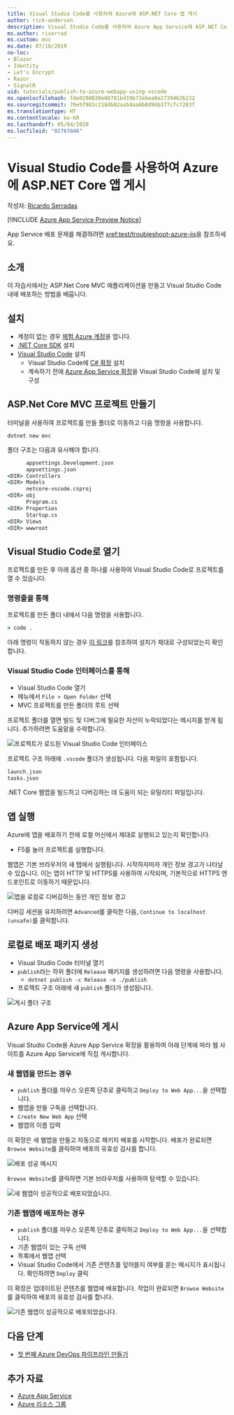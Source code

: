 ```yaml
---
title: Visual Studio Code를 사용하여 Azure에 ASP.NET Core 앱 게시
author: rick-anderson
description: Visual Studio Code를 사용하여 Azure App Service에 ASP.NET Core 앱을 게시하는 방법 알아보기
ms.author: riserrad
ms.custom: mvc
ms.date: 07/10/2019
no-loc:
- Blazor
- Identity
- Let's Encrypt
- Razor
- SignalR
uid: tutorials/publish-to-azure-webapp-using-vscode
ms.openlocfilehash: fde0290020e08701bd19b72ebea0e2739462b232
ms.sourcegitcommit: 70e5f982c218db82aa54aa8b8d96b377cfc7283f
ms.translationtype: HT
ms.contentlocale: ko-KR
ms.lasthandoff: 05/04/2020
ms.locfileid: "82767846"
---
```

# <a name="publish-an-aspnet-core-app-to-azure-with-visual-studio-code"></a>Visual Studio Code를 사용하여 Azure에 ASP.NET Core 앱 게시

작성자: [Ricardo Serradas](https://twitter.com/ricardoserradas)

[!INCLUDE [Azure App Service Preview Notice](../includes/azure-apps-preview-notice.md)]

App Service 배포 문제를 해결하려면 <xref:test/troubleshoot-azure-iis>을 참조하세요.

## <a name="intro"></a>소개

이 자습서에서는 ASP.Net Core MVC 애플리케이션을 만들고 Visual Studio Code 내에 배포하는 방법을 배웁니다.

## <a name="set-up"></a>설치

- 계정이 없는 경우 [체험 Azure 계정](https://azure.microsoft.com/free/dotnet/)을 엽니다.
- [.NET Core SDK](https://dotnet.microsoft.com/download) 설치
- [Visual Studio Code](https://code.visualstudio.com/Download) 설치
  - Visual Studio Code에 [C# 확장](https://marketplace.visualstudio.com/items?itemName=ms-dotnettools.csharp) 설치
  - 계속하기 전에 [Azure App Service 확장](https://marketplace.visualstudio.com/items?itemName=ms-azuretools.vscode-azureappservice)을 Visual Studio Code에 설치 및 구성

## <a name="create-an-aspnet-core-mvc-project"></a>ASP.Net Core MVC 프로젝트 만들기

터미널을 사용하여 프로젝트를 만들 폴더로 이동하고 다음 명령을 사용합니다.

```dotnetcli
dotnet new mvc
```

폴더 구조는 다음과 유사해야 합니다.

```cmd
      appsettings.Development.json
      appsettings.json
<DIR> Controllers
<DIR> Models
      netcore-vscode.csproj
<DIR> obj
      Program.cs
<DIR> Properties
      Startup.cs
<DIR> Views
<DIR> wwwroot
```

## <a name="open-it-with-visual-studio-code"></a>Visual Studio Code로 열기

프로젝트를 만든 후 아래 옵션 중 하나를 사용하여 Visual Studio Code로 프로젝트를 열 수 있습니다.

### <a name="through-the-command-line"></a>명령줄을 통해

프로젝트를 만든 폴더 내에서 다음 명령을 사용합니다.

```cmd
> code .
```

아래 명령이 작동하지 않는 경우 [이 링크](https://code.visualstudio.com/docs/setup/setup-overview#_cross-platform)를 참조하여 설치가 제대로 구성되었는지 확인합니다.

### <a name="through-visual-studio-code-interface"></a>Visual Studio Code 인터페이스를 통해

- Visual Studio Code 열기
- 메뉴에서 `File > Open Folder` 선택
- MVC 프로젝트를 만든 폴더의 루트 선택

프로젝트 폴더를 열면 빌드 및 디버그에 필요한 자산이 누락되었다는 메시지를 받게 됩니다. 추가하려면 도움말을 수락합니다.

![프로젝트가 로드된 Visual Studio Code 인터페이스](publish-to-azure-webapp-using-vscode/_static/folder-structure-restore-netcore.jpg)

프로젝트 구조 아래에 `.vscode` 폴더가 생성됩니다. 다음 파일이 포함됩니다.

```cmd
launch.json
tasks.json
```

.NET Core 웹앱을 빌드하고 디버깅하는 데 도움이 되는 유틸리티 파일입니다.

## <a name="run-the-app"></a>앱 실행

Azure에 앱을 배포하기 전에 로컬 머신에서 제대로 실행되고 있는지 확인합니다.

- F5를 눌러 프로젝트를 실행합니다.

웹앱은 기본 브라우저의 새 탭에서 실행됩니다. 시작하자마자 개인 정보 경고가 나타날 수 있습니다. 이는 앱이 HTTP 및 HTTPS를 사용하여 시작되며, 기본적으로 HTTPS 엔드포인트로 이동하기 때문입니다.

![앱을 로컬로 디버깅하는 동안 개인 정보 경고](publish-to-azure-webapp-using-vscode/_static/run-webapp-https-warning.jpg)

디버깅 세션을 유지하려면 `Advanced`를 클릭한 다음, `Continue to localhost (unsafe)`를 클릭합니다.

## <a name="generate-the-deployment-package-locally"></a>로컬로 배포 패키지 생성

- Visual Studio Code 터미널 열기
- `publish`라는 하위 폴더에 `Release` 패키지를 생성하려면 다음 명령을 사용합니다.
  - `dotnet publish -c Release -o ./publish`
- 프로젝트 구조 아래에 새 `publish` 폴더가 생성됩니다.

![게시 폴더 구조](publish-to-azure-webapp-using-vscode/_static/publish-folder.jpg)

## <a name="publish-to-azure-app-service"></a>Azure App Service에 게시

Visual Studio Code용 Azure App Service 확장을 활용하여 아래 단계에 따라 웹 사이트를 Azure App Service에 직접 게시합니다.

### <a name="if-youre-creating-a-new-web-app"></a>새 웹앱을 만드는 경우

- `publish` 폴더를 마우스 오른쪽 단추로 클릭하고 `Deploy to Web App...`을 선택합니다.
- 웹앱을 만들 구독을 선택합니다.
- `Create New Web App` 선택
- 웹앱의 이름 입력

이 확장은 새 웹앱을 만들고 자동으로 패키지 배포를 시작합니다. 배포가 완료되면 `Browse Website`를 클릭하여 배포의 유효성 검사를 합니다.

![배포 성공 메시지](publish-to-azure-webapp-using-vscode/_static/deployment-succeeded-message.jpg)

`Browse Website`를 클릭하면 기본 브라우저를 사용하여 탐색할 수 있습니다.

![새 웹앱이 성공적으로 배포되었습니다.](publish-to-azure-webapp-using-vscode/_static/new-webapp-deployed.jpg)

### <a name="if-youre-deploying-to-an-existing-web-app"></a>기존 웹앱에 배포하는 경우

- `publish` 폴더를 마우스 오른쪽 단추로 클릭하고 `Deploy to Web App...`을 선택합니다.
- 기존 웹앱이 있는 구독 선택
- 목록에서 웹앱 선택
- Visual Studio Code에서 기존 콘텐츠를 덮어쓸지 여부를 묻는 메시지가 표시됩니다. 확인하려면 `Deploy` 클릭

이 확장은 업데이트된 콘텐츠를 웹앱에 배포합니다. 작업이 완료되면 `Browse Website`를 클릭하여 배포의 유효성 검사를 합니다.

![기존 웹앱이 성공적으로 배포되었습니다.](publish-to-azure-webapp-using-vscode/_static/existing-webapp-deployed.jpg)

## <a name="next-steps"></a>다음 단계

- [첫 번째 Azure DevOps 파이프라인 만들기](/azure/devops/pipelines/create-first-pipeline)

## <a name="additional-resources"></a>추가 자료

- [Azure App Service](/azure/app-service/app-service-web-overview)
- [Azure 리소스 그룹](/azure/azure-resource-manager/resource-group-overview#resource-groups)
